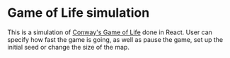 # Game of Life simulation #

This is a simulation of [Conway's Game of Life](https://en.wikipedia.org/wiki/Conway%27s_Game_of_Life) done in React.
User can specify how fast the game is going, as well as pause the game, set up the initial seed or change the size of the map.